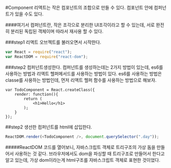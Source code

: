 #Component
리액트는 작은 컴포넌트의 조합으로 만들 수 있다. 컴포넌트 안에 컴퍼넌트가 있을 수도 있다. 

####여기서 컴퍼넌트란, 작은 조각으로 분리한 UI조각이라고 할 수 있는데, 서로 완전히 분리된 독립된 객체이며 따라서 재사용 할 수 있다.

###step1
리액트 오브젝트를 불러오면서 시작한다. 

```javascript
var React = require("react");
var ReactDOM = require("react-dom");
```

###step2
컴퍼넌트생성한다.  컴퍼넌트를 생성하는데는 2가지 방법이 있는데, es6를 사용하는 방법과 리액트 헬퍼메서드를 사용하는 방법이 있다. 
es6를 사용하는 방법은 classe를 사용하는 방법인데, 먼저 리액트 헬퍼 함수를 사용하는 방법으로 해보자. 

```
var TodoComponent = React.createClass({
    render: function(){
        return (
            <h1>Hello</h1>
        );
    }
});
```

##step2
생선한 컴퍼넌트를 html에 삽입한다. 

```javascript 
ReactDOM.render(<TodoComponent />, document.querySelector(".day"));
```



#####ReactDOM 코드를 열어보니, 자바스크립트 객체로 트리구조의 가상 돔을 만들어서 사용하는 것 같다. 브라우저에서도 dom을 파싱할 때 트리구조로 만들어서 한다고 알고 있는데, 가상 dom이라는게 html구조를 자바스크립트 객체로 표현한 것이었다.

